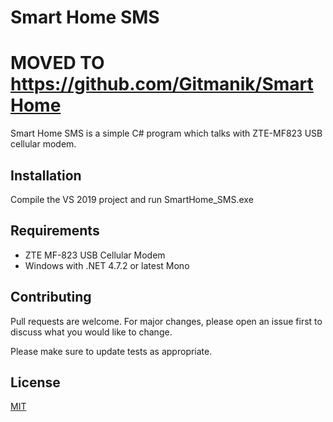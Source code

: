 # Smart Home SMS

# MOVED TO https://github.com/Gitmanik/SmartHome


Smart Home SMS is a simple C# program which talks with ZTE-MF823 USB cellular modem.

## Installation

Compile the VS 2019 project and run SmartHome_SMS.exe

## Requirements

- ZTE MF-823 USB Cellular Modem 
- Windows with .NET 4.7.2 or latest Mono

## Contributing
Pull requests are welcome. For major changes, please open an issue first to discuss what you would like to change.

Please make sure to update tests as appropriate.

## License
[MIT](https://choosealicense.com/licenses/mit/)